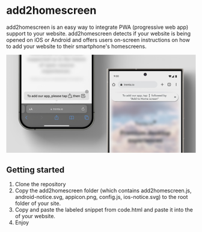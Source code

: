 # add2homescreen
add2homescreen is an easy way to integrate PWA (progressive web app) support to your website.
add2homescreen detects if your website is being opened on iOS or Android and offers users on-screen instructions on how to add your website to their smartphone's homescreens.

![image](https://raw.githubusercontent.com/KevDoy/add2homescreen/main/preview.jpg)

## Getting started

1. Clone the repository
2. Copy the add2homescreen folder (which contains add2homescreen.js, android-notice.svg, appicon.png, config.js, ios-notice.svg) to the root folder of your site.
3. Copy and paste the labeled snippet from code.html and paste it into the <head> of your website.
4. Enjoy
